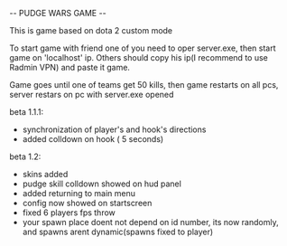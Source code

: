 -- PUDGE WARS GAME --

This is game based on dota 2 custom mode

To start game with friend one of you need to oper server.exe, then start game on 'localhost' ip. Others should copy his ip(I recommend to use Radmin VPN) and paste it game. 

Game goes until one of teams get 50 kills, then game restarts on all pcs, server restars on pc with server.exe opened

beta 1.1.1:

* synchronization of player's and hook's directions
* added colldown on hook ( 5 seconds)

beta 1.2:

* skins added
* pudge skill colldown showed on hud panel
* added returning to main menu
* config now showed on startscreen
* fixed 6 players fps throw
* your spawn place doent not depend on id number, its now randomly, and spawns arent dynamic(spawns fixed to player) 